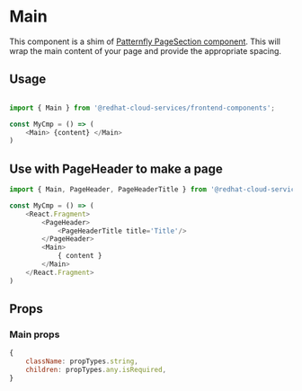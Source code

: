 # Main

This component is a shim of [Patternfly PageSection component](https://www.patternfly.org/v4/documentation/react/components/page/#page-title).
This will wrap the main content of your page and provide the appropriate spacing.

## Usage

```javascript

import { Main } from '@redhat-cloud-services/frontend-components';

const MyCmp = () => (
    <Main> {content} </Main>
)
```

## Use with PageHeader to make a page

```javascript
import { Main, PageHeader, PageHeaderTitle } from '@redhat-cloud-services/frontend-components';

const MyCmp = () => (
    <React.Fragment>
        <PageHeader>
            <PageHeaderTitle title='Title'/>
        </PageHeader>
        <Main>
            { content }
        </Main>
    </React.Fragment>
)

```

## Props

### Main props

```javascript
{
    className: propTypes.string,
    children: propTypes.any.isRequired,
}
```
